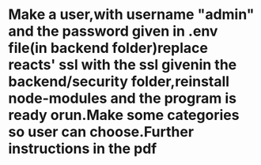 # Make a user,with username "admin" and the password given in .env file(in backend folder)replace reacts' ssl with the ssl givenin the backend/security folder,reinstall node-modules and the program is ready orun.Make some categories so user can choose.Further instructions in the pdf

